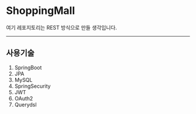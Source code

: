 # ShoppingMall

여기 레포지토리는 REST 방식으로 만들 생각입니다.<br />

---

## 사용기술
1. SpringBoot
2. JPA
3. MySQL
4. SpringSecurity
5. JWT
6. OAuth2
7. Querydsl
